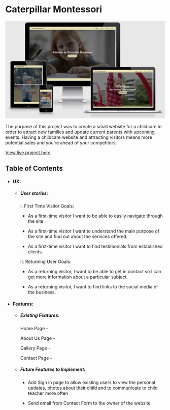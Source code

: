 # Caterpillar Montessori

![Caterpillar Montessori](assets/images/amiresponsive.png)

The purpose of this project was to create a small website for a childcare in order to attract new families and update current parents with upcoming events.  Having a childcare website and attracting visitors means more potential sales and you’re ahead of your competitors.

[View live project here](https://)

## Table of Contents

- #### UX:

  - ##### User stories:

    I.	First Time Visitor Goals:

    - As a first-time visitor I want to be able to easily navigate through the site.

    - As a first-time visitor I want to understand the main purpose of the site and find out about the services offered.

    - As a first-time visitor I want to find testimonials from established clients.

    II.	Returning User Goals:

    - As a returning visitor, I want to be able to get in contact so I can get more information about a particular subject.

    - As a returning visitor, I want to find links to the social media of the business.

- #### Features:

  - ##### Existing Features:

    Home Page - 

    About Us Page - 

    Gallery Page - 

    Contact Page - 

  - ##### Future Features to Implement:

    -  Add Sign in page to allow existing users to view the personal updates, photos about their child and to communicate to child teacher more often

    -  Send email from Contact Form to the owner of the website 
